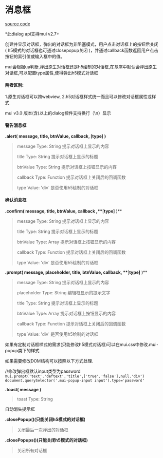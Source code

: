 # 消息框

[source code](https://jsfiddle.net/badfl/phot15cz/)

\*此dialog api支持mui v2.7+

创建并显示对话框，弹出的对话框为非阻塞模式，用户点击对话框上的按钮后关闭\( h5模式的对话框也可通过closepopup关闭 \)，并通过callback函数返回用户点击按钮的索引值或输入框中的值。

mui会根据ua判断,弹出原生对话框还是h5绘制的对话框,在基座中默认会弹出原生对话框,可以配置type属性,使得弹出h5模式对话框

#### 两者区别:

1.原生对话框可以跨webview,
2.h5对话框样式统一而且可以修改对话框属性或样式

mui v3.0 版本\(含\)以上的dialog控件支持换行（\n）显示

#### 警告消息框

**.alert\( message, title, btnValue, callback, \[type\] \)**

> message
> Type: String
> 提示对话框上显示的内容
> 
> title
> Type: String
> 提示对话框上显示的标题
> 
> btnValue
> Type: String
> 提示对话框上按钮显示的内容
> 
> callback
> Type: Function
> 提示对话框上关闭后的回调函数
> 
> type
> Value: 'div'
> 是否使用h5绘制的对话框

#### 确认消息框

**.confirm\( message, title, btnValue, callback ,\*\***\[****type\]**** \)\*\*

> message
> Type: String
> 提示对话框上显示的内容
> 
> title
> Type: String
> 提示对话框上显示的标题
> 
> btnValue
> Type: Array
> 提示对话框上按钮显示的内容
> 
> callback
> Type: Function
> 提示对话框上关闭后的回调函数
> 
> type
> Value: 'div'
> 是否使用h5绘制的对话框

**.prompt\( message, placeholder, title, btnValue, callback, \*\***\[****type\]**** \)\*\*

> message
> Type: String
> 提示对话框上显示的内容
> 
> placeholder
> Type: String
> 编辑框显示的提示文字
> 
> title
> Type: String
> 提示对话框上显示的标题
> 
> btnValue
> Type: Array
> 提示对话框上按钮显示的内容
> 
> callback
> Type: Function
> 提示对话框上关闭后的回调函数
> 
> type
> Value: 'div'
> 是否使用h5绘制的对话框

如果有定制对话框样式的需求\(只能修改h5模式对话框\)可以在mui.css中修改.mui-popup类下的样式

如果需要修改DOM结构可以按照以下方式处理.

\/\/修改弹出框默认input类型为password 
`mui.prompt('text','deftext','title',['true','false'],null,'div') 
document.querySelector('.mui-popup-input input').type='password'`

**.toast\( message \)**

> toast
> Type: String

自动消失提示框

**.closePopup\(\)\(只能关闭h5模式的对话框\)**

> 关闭最后一次弹出的对话框

**.closePopups\(\)\(只能关闭h5模式的对话框\)**

> 关闭所有对话框

